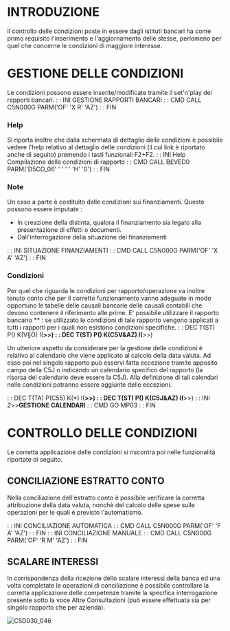 # INTRODUZIONE
Il controllo delle condizioni poste in essere dagli istituti bancari ha come primo requisito l'inserimento e l'aggiornamento delle stesse, perlomeno per quel che concerne le condizioni di maggiore interesse.

# GESTIONE DELLE CONDIZIONI
Le condizioni possono essere inserite/modificate tramite il set'n'play dei rapporti bancari.
 :  : INI GESTIONE RAPPORTI BANCARI
 :  : CMD CALL C5N000G PARM('OF' 'X R' 'AZ')
 :  : FIN

### Help
Si riporta inoltre che dalla schermata di dettaglio delle condizioni è possibile vedere l'help relativo al dettaglio delle condizioni (il cui link è riportato anche di seguito)  premendo i tasti funzionali F2+F2.
 :  : INI Help Compilazione delle condizioni di rapporto
 :  : CMD CALL B£VED0 PARM('D5CO_06' ' ' ' ' 'H' '0')
 :  : FIN

### Note
Un caso a parte è costituito dalle condizioni sui finanziamenti. Queste possono essere imputate : 

- In creazione della distinta, qualora il finanziamento sia legato alla presentazione di effetti o documenti.
- Dall'interrogazione della situazione dei finanziamenti


 :  : INI SITUAZIONE FINANZIAMENTI
 :  : CMD CALL C5N000G PARM('OF' 'X A' 'AZ')
 :  : FIN

### Condizioni
Per quel che riguarda le condizioni per rapporto/operazione va inoltre tenuto conto che per il corretto funzionamento vanno adeguate in modo opportuno le tabelle delle causali bancarie delle causali contabili che devono contenere il riferimento alle prime.
E' possibile utilizzare il rapporto bancario **  :  se utilizzato le condizioni di tale rapporto vengono applicati a tutti i rapporti per i quali non esistono condizioni specifiche.
 :  : DEC T(ST) P() K(V§O) I(**>>)
 :  : DEC T(ST) P() K(C5V&AZ) I(**>>)

Un ulteriore aspetto da considerare per la gestione delle condizioni è relativo al calendario che viene applicato al calcolo della data valuta. Ad esso poi nel singolo rapporto può esservi fatta eccezione tramite apposito campo della C5J o indicando un calendario specifico del rapporto (la risorsa del calendario deve essere la C5J). Alla definizione di tali calendari nelle condizioni potranno essere aggiunte delle eccezioni.

 :  : DEC T(TA) P(C55) K(*) I(**>>)
 :  : DEC T(ST) P() K(C5J&AZ) I(**>>)
 :  : INI _2_>>**GESTIONE CALENDARI**
 :  : CMD GO MP03
 :  : FIN

# CONTROLLO DELLE CONDIZIONI
Le corretta applicazione delle condizioni si riscontra poi nelle funzionalità riportate di seguito.

## CONCILIAZIONE ESTRATTO CONTO
Nella conciliazione dell'estratto conto è possibile verificare la corretta attribuzione della data valuta, nonchè del calcolo delle spese sulle operazioni per le quali è previsto l'automatismo.

 :  : INI CONCILIAZIONE AUTOMATICA
 :  : CMD CALL C5N000G PARM('OF' 'F A' 'AZ')
 :  : FIN
 :  : INI CONCILIAZIONE MANUALE
 :  : CMD CALL C5N000G PARM('OF' 'R M' 'AZ')
 :  : FIN

## SCALARE INTERESSI
In corrispondenza della ricezione dello scalare interessi della banca ed una volta completate le operazioni di conciliazione è possibile controllare la corretta applicazione delle competenze tramite la specifica interrogazione presente sotto la voce Altre Consultazioni (può essere effettuata sia per singolo rapporto che per azienda).

![C5D030_046](http://localhost:3000/immagini/C5D030_E/C5D030_046.png)